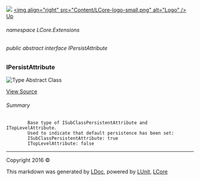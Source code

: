 ![](Content/LCore-banner-small.png "")
[&lt;img align=&quot;right&quot; src=&quot;Content/LCore-logo-small.png&quot; alt=&quot;Logo&quot; /&gt;](../README.md)
[Up](docs/L.md)

###### namespace LCore.Extensions

###### public abstract interface IPersistAttribute

### IPersistAttribute

 ![Type Abstract Class](http://b.repl.ca/v1/Type-Abstract%20Class-blue.png "")



[View Source](Interfaces/IPersistAttribute.cs#L)

###### Summary

            Base type of ISubClassPersistentAttribute and ITopLevelAttribute.
            Used to indicate that default persistence has been set:
            ISubClassPersistentAttribute: true
            ITopLevelAttribute: false
            



---

Copyright 2016 &copy; [](../README.md) [](../TableOfContents.md)

This markdown was generated by [LDoc](https://github.com/CodeSingularity/LDoc), powered by [LUnit](https://github.com/CodeSingularity/LUnit), [LCore](https://github.com/CodeSingularity/LCore)
